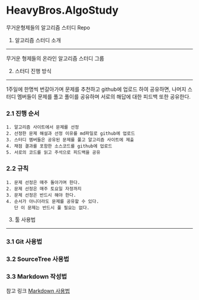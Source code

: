 # HeavyBros.AlgoStudy
무거운형제들의 알고리즘 스터디 Repo

1. 알고리즘 스터디 소개
---------------
무거운 형제들의 온라인 알고리즘 스터디 그룹

2. 스터디 진행 방식
---------------

1주일에 한명씩 번갈아가며 문제를 추천하고 github에 업로드 하여 공유하면, 나머지 스터디 멤버들이 문제를 풀고 풀이를 공유하며 서로의 해답에 대한 피드백 또한 공유한다.

### 2.1 진행 순서
    1. 알고리즘 사이트에서 문제를 선정
    2. 선정한 문제 해설과 선정 이유를 md파일로 github에 업로드
    3. 스터디 멤버들은 공유된 문제를 풀고 알고리즘 사이트에 제출
    4. 채점 결과를 포함한 소스코드를 github에 업로드
    5. 서로의 코드를 읽고 주석으로 피드백을 공유

### 2.2 규칙
    1. 문제 선정은 매주 돌아가며 한다.
    2. 문제 선정은 매주 토요일 자정까지
    3. 문제 선정은 반드시 해야 한다.
    4. 순서가 아니더라도 문제를 공유할 수 있다.
       단 이 문제는 반드시 풀 필요는 없다.


3. 툴 사용법
---------------
### 3.1 Git 사용법
### 3.2 SourceTree 사용법
### 3.3 Markdown 작성법
 참고 링크 [Markdown 사용법](./Help/How_To_Markdown.md) 
